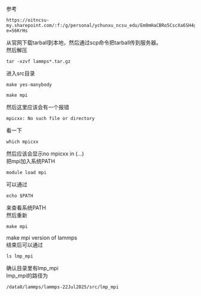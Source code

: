 参考
```
https://oitncsu-my.sharepoint.com/:f:/g/personal/ychunxu_ncsu_edu/Em0mHaCBRo5CscXa6SH4gqUBY2Ybfubm706RDzJzjAR46A?e=S6KrHs
```
从官网下载tarball到本地，然后通过scp命令把tarball传到服务器。  
然后解压
```
tar -xzvf lammps*.tar.gz
```
进入src目录
```
make yes-manybody
```
```
make mpi
```
然后这里应该会有一个报错
```
mpicxx: No such file or directory
```
看一下
```
which mpicxx
```
然后应该会显示no mpicxx in (...)  
把mpi加入系统PATH
```
module load mpi
```
可以通过
```
echo $PATH
```
来查看系统PATH  
然后重新
```
make mpi
```
make mpi version of lammps  
结束后可以通过
```
ls lmp_mpi
```
确认目录里有lmp_mpi  
lmp_mpi的路径为
```
/data8/lammps/lammps-22Jul2025/src/lmp_mpi
```
